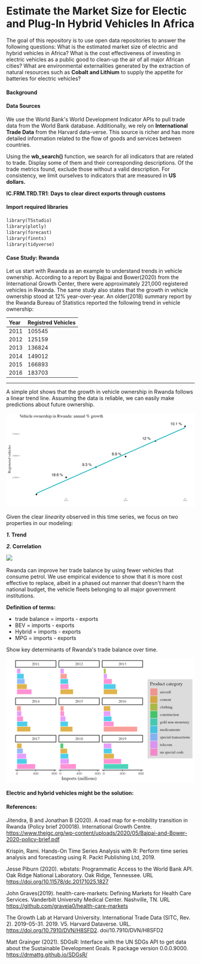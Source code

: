 # Estimate the Market Size for Electic and Plug-In Hybrid Vehicles In Africa
The goal of this repository is to use open data repositories to answer the following questions: What is the estimated market size of electric and hybrid vehicles in Africa? What is the cost effectiveness of investing in electric vehicles as a public good to clean-up the air of all major African cities? What are environmental externalities generated by the extraction of natural resources such as **Cobalt and Lithium** to supply the appetite for batteries for electric vehicles?


#### Background 


#### Data Sources
We use the World Bank's World Development Indicator APIs to pull trade data from the World Bank database. Additionally, we rely on **International Trade Data** from the Harvard data-verse. This source is richer and has more detailed information related to the flow of goods and services between countries.  


Using the **wb_search()** function, we search for all indicators that are related to trade. Display some of them and their corresponding descriptions. Of the trade metrics found, exclude those without a valid description. For consistency, we limit ourselves to indicators that are measured in **US dollars.**  

**IC.FRM.TRD.TR1**: **Days to clear direct exports through customs**  


#### Import required libraries
```
library(TSstudio)
library(plotly)
library(forecast)
library(finnts)
library(tidyverse)
```


#### Case Study: Rwanda

Let us start with Rwanda as an example to understand trends in vehicle ownership. According to a report by Bajpai and Bower(2020) from the International Growth Center, there were approximately 221,000 registered vehicles in Rwanda. The same study also states that the growth in vehicle ownership stood at 12% year-over-year. An older(2018) summary report by the Rwanda Bureau of Statistics reported the following trend in vehicle ownership: 

|Year    |Registred Vehicles   | 
:---------|:-------------------|
|2011    |105545               |
|2012    |125159               |
|2013    |136824               |
|2014    |149012               |
|2015    |166893               |
|2016    |183703               |
-------------------------------

A simple plot shows that the growth in vehicle ownership in Rwanda follows a linear trend line. Assuming the data is reliable, we can easily make predictions about future ownership. 

![](plots/Rwandaauto_ownership_plt.png)

Given the clear *linearity* observed in this time series, we focus on two properties in our modeling: 

**_1._ Trend**

**_2._ Correlation**

![](plots/auto_ownership_trend.png)

Rwanda can improve her trade balance by using fewer vehicles that consume petrol. We use empirical evidence to show that it is more cost effective to replace, albeit in a phased out manner that doesn't harm the national budget, the vehicle fleets belonging to all major government institutions.

**Definition of terms:**
- trade balance = imports - exports
- BEV = imports - exports
- Hybrid = imports - exports
- MPG = imports - exports

Show key determinants of Rwanda's trade balance over time. 

![](plots/rwanda_imports.png)

**Electric and hybrid vehicles might be the solution:**


#### References: 

Jitendra, B and Jonathan B (2020). A road map for e-mobility transition in Rwanda (Policy brief 200018). International Growth Centre. https://www.theigc.org/wp-content/uploads/2020/05/Bajpai-and-Bower-2020-policy-brief.pdf 
  
Krispin, Rami. Hands-On Time Series Analysis with R: Perform time series analysis and forecasting using R. Packt Publishing Ltd, 2019.

Jesse Piburn (2020). wbstats: Programmatic Access to the World Bank API. Oak Ridge
  National Laboratory. Oak Ridge, Tennessee. URL
  https://doi.org/10.11578/dc.20171025.1827
  
John Graves(2019). health-care-markets: Defining Markets for Health Care Services.
  Vanderbilt University Medical Center. Nashville, TN. URL 
  https://github.com/graveja0/health-care-markets
  
The Growth Lab at Harvard University. International Trade Data (SITC, Rev. 2).
  2019-05-31. 2019. V5. Harvard Dataverse. URL. https://doi.org/10.7910/DVN/H8SFD2. 
  doi/10.7910/DVN/H8SFD2

Matt Grainger (2021). SDGsR: Interface with the UN SDGs API to get data about the 
  Sustainable Development Goals. R package version
  0.0.0.9000. https://drmattg.github.io/SDGsR/
